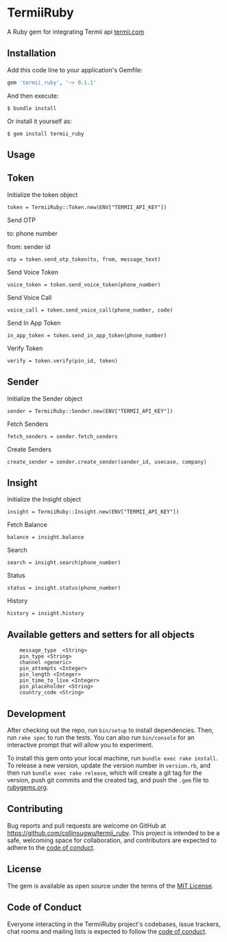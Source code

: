 # TermiiRuby
A Ruby gem for integrating Termii api [termii.com](termii.com)

## Installation

Add this code line to your application's Gemfile:

```ruby
gem 'termii_ruby', '~> 0.1.1'
```

And then execute:

    $ bundle install

Or install it yourself as:

    $ gem install termii_ruby

## Usage

## Token
Initialize the token object
```
token = TermiiRuby::Token.new(ENV["TERMII_API_KEY"])
```
Send OTP

to: phone number

from: sender id
```
otp = token.send_otp_token(to, from, message_text)
```
Send Voice Token

```
voice_token = token.send_voice_token(phone_number)
```

Send Voice Call

```
voice_call = token.send_voice_call(phone_number, code)
```

Send In App Token

```
in_app_token = token.send_in_app_token(phone_number)
```

Verify Token
```
verify = token.verify(pin_id, token)
```

## Sender
Initialize the Sender object
```
sender = TermiiRuby::Sender.new(ENV["TERMII_API_KEY"])
```
Fetch Senders
```
fetch_senders = sender.fetch_senders
```
Create Senders
```
create_sender = sender.create_sender(sender_id, usecase, company)
```

## Insight
Initialize the Insight object
```
insight = TermiiRuby::Insight.new(ENV["TERMII_API_KEY"])
```
Fetch Balance
```
balance = insight.balance
```
Search
```
search = insight.search(phone_number)
```
Status
```
status = insight.status(phone_number)
```
History
```
history = insight.history
```
## Available getters and setters for all objects
```
    message_type  <String>
    pin_type <String>
    channel <generic>
    pin_attempts <Integer>
    pin_length <Integer>
    pin_time_to_live <Integer>
    pin_placeholder <String>
    country_code <String>

```
## Development

After checking out the repo, run `bin/setup` to install dependencies. Then, run `rake spec` to run the tests. You can also run `bin/console` for an interactive prompt that will allow you to experiment.

To install this gem onto your local machine, run `bundle exec rake install`. To release a new version, update the version number in `version.rb`, and then run `bundle exec rake release`, which will create a git tag for the version, push git commits and the created tag, and push the `.gem` file to [rubygems.org](https://rubygems.org).

## Contributing

Bug reports and pull requests are welcome on GitHub at https://github.com/collinsugwu/termii_ruby. This project is intended to be a safe, welcoming space for collaboration, and contributors are expected to adhere to the [code of conduct](https://github.com/collinsugwu/termii_ruby/blob/master/CODE_OF_CONDUCT.md).

## License

The gem is available as open source under the terms of the [MIT License](https://opensource.org/licenses/MIT).

## Code of Conduct

Everyone interacting in the TermiiRuby project's codebases, issue trackers, chat rooms and mailing lists is expected to follow the [code of conduct](https://github.com/collinsugwu/termii_ruby/blob/master/CODE_OF_CONDUCT.md).
